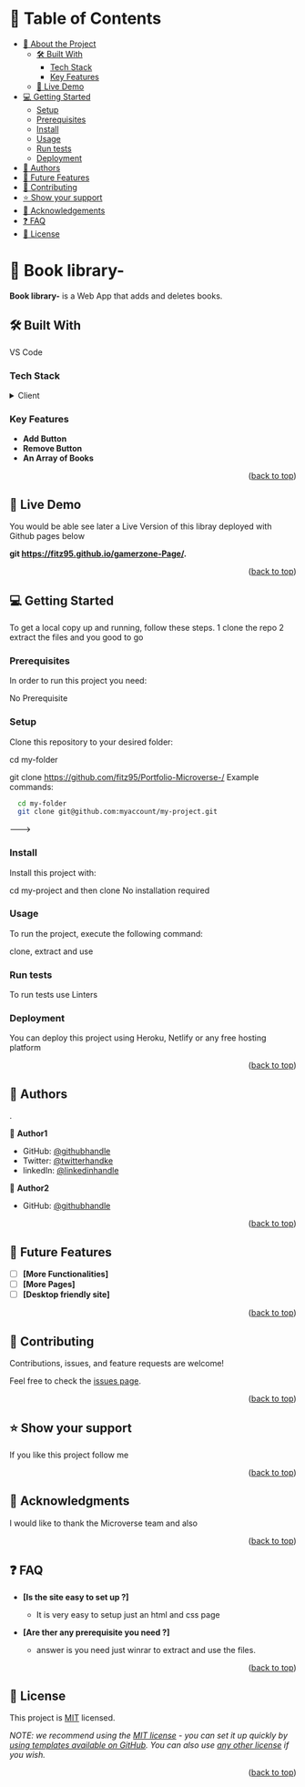 


# 📗 Table of Contents

- [📖 About the Project](#about-project)
  - [🛠 Built With](#built-with)
    - [Tech Stack](#tech-stack)
    - [Key Features](#key-features)
  - [🚀 Live Demo](#live-demo)
- [💻 Getting Started](#getting-started)
  - [Setup](#setup)
  - [Prerequisites](#prerequisites)
  - [Install](#install)
  - [Usage](#usage)
  - [Run tests](#run-tests)
  - [Deployment](#triangular_flag_on_post-deployment)
- [👥 Authors](#authors)
- [🔭 Future Features](#future-features)
- [🤝 Contributing](#contributing)
- [⭐️ Show your support](#support)
- [🙏 Acknowledgements](#acknowledgements)
- [❓ FAQ](#faq)
- [📝 License](#license)

# 📖 Book library- <a name="about-project"></a>

**Book library-** is a Web App that adds and deletes books.

## 🛠 Built With <a name="built-with"></a>
VS Code

### Tech Stack <a name="tech-stack"></a>


<details>
  <summary>Client</summary>
  <ul>
    <li>HTML</li>
    <li>CSS</li>
  </ul>
</details>



### Key Features <a name="key-features"></a>


- **Add Button**
- **Remove Button**
- **An Array of Books**



<p align="right">(<a href="#readme-top">back to top</a>)</p>


## 🚀 Live Demo <a name="live-demo"></a>

You would be able see later a Live Version of this libray deployed with Github pages  below

**git https://fitz95.github.io/gamerzone-Page/.**


<p align="right">(<a href="#readme-top">back to top</a>)</p>


## 💻 Getting Started <a name="getting-started"></a>
To get a local copy up and running, follow these steps.
1 clone the repo
2 extract the files and you good to go

### Prerequisites

In order to run this project you need:

No Prerequisite 


### Setup

Clone this repository to your desired folder:

cd my-folder 

git clone https://github.com/fitz95/Portfolio-Microverse-/
Example commands:

```sh
  cd my-folder
  git clone git@github.com:myaccount/my-project.git
```
--->

### Install

Install this project with:

cd my-project 
and then clone
No installation required 

### Usage

To run the project, execute the following command:


clone, extract and use 

### Run tests

To run tests use Linters


### Deployment

You can deploy this project using Heroku, Netlify or any free hosting platform

<p align="right">(<a href="#readme-top">back to top</a>)</p>


## 👥 Authors <a name="authors"></a>
.

👤 **Author1**

- GitHub: [@githubhandle](https://github.com/fitz95/)
- Twitter: [@twitterhandke](https://twitter.com/nsonggerald/)
- linkedIn: [@linkedinhandle](https://www.linkedin.com/in/nsong-asoh/)

👤 **Author2**

- GitHub: [@githubhandle](https://github.com/teitonny/)

<p align="right">(<a href="#readme-top">back to top</a>)</p>

## 🔭 Future Features <a name="future-features"></a>

- [ ] **[More Functionalities]**
- [ ] **[More Pages]**
- [ ] **[Desktop friendly site]**

<p align="right">(<a href="#readme-top">back to top</a>)</p>


## 🤝 Contributing <a name="contributing"></a>

Contributions, issues, and feature requests are welcome!

Feel free to check the [issues page](../../issues/).

<p align="right">(<a href="#readme-top">back to top</a>)</p>



## ⭐️ Show your support <a name="support"></a>


If you like this project follow me

<p align="right">(<a href="#readme-top">back to top</a>)</p>


## 🙏 Acknowledgments <a name="acknowledgements"></a>


I would like to thank the Microverse team and also 


<p align="right">(<a href="#readme-top">back to top</a>)</p>


## ❓ FAQ <a name="faq"></a>

- **[Is the site easy to set up ?]**

  - It is very easy to setup just an html and css page

- **[Are ther any prerequisite you need ?]**

  - answer is you need just winrar to extract and use the files.

<p align="right">(<a href="#readme-top">back to top</a>)</p>


## 📝 License <a name="license"></a>

This project is [MIT](./LICENSE) licensed.

_NOTE: we recommend using the [MIT license](https://choosealicense.com/licenses/mit/) - you can set it up quickly by [using templates available on GitHub](https://docs.github.com/en/communities/setting-up-your-project-for-healthy-contributions/adding-a-license-to-a-repository). You can also use [any other license](https://choosealicense.com/licenses/) if you wish._

<p align="right">(<a href="#readme-top">back to top</a>)</p>
